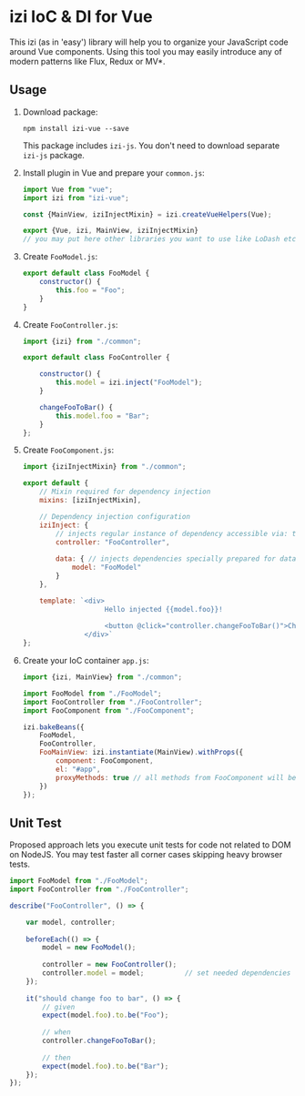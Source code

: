 izi IoC &amp; DI for Vue
========================

This izi (as in 'easy') library will help you to organize your JavaScript code around Vue components.
Using this tool you may easily introduce any of modern patterns like Flux, Redux or MV*.

Usage
-----

1. Download package:
    ```
    npm install izi-vue --save
    ```

    This package includes `izi-js`. You don't need to download separate `izi-js` package.

2. Install plugin in Vue and prepare your `common.js`:

    ```javascript
    import Vue from "vue";
    import izi from "izi-vue";
    
    const {MainView, iziInjectMixin} = izi.createVueHelpers(Vue);
    
    export {Vue, izi, MainView, iziInjectMixin}
    // you may put here other libraries you want to use like LoDash etc...
    ```

3. Create `FooModel.js`:

    ```javascript
    export default class FooModel {
        constructor() {
            this.foo = "Foo";
        }
    }
    ```
    
4. Create `FooController.js`:

    ```javascript
    import {izi} from "./common";
    
    export default class FooController {

        constructor() {
            this.model = izi.inject("FooModel");
        }
    
        changeFooToBar() {
            this.model.foo = "Bar";
        }
    };
    ```

5. Create `FooComponent.js`:

    ```javascript
    import {iziInjectMixin} from "./common";

    export default {
        // Mixin required for dependency injection
        mixins: [iziInjectMixin],

        // Dependency injection configuration
        iziInject: {
            // injects regular instance of dependency accessible via: this.controller...
            controller: "FooController",
        
            data: { // injects dependencies specially prepared for data binding
                model: "FooModel"
            }
        },
    
        template: `<div>
                        Hello injected {{model.foo}}!
                        
                        <button @click="controller.changeFooToBar()">Change Foo to Bar</button>
                   </div>`
    };
    ```

6. Create your IoC container `app.js`:

    ```javascript
    import {izi, MainView} from "./common";
    
    import FooModel from "./FooModel";
    import FooController from "./FooController";
    import FooComponent from "./FooComponent";

    izi.bakeBeans({
        FooModel,
        FooController,
        FooMainView: izi.instantiate(MainView).withProps({
            component: FooComponent,
            el: "#app",
            proxyMethods: true // all methods from FooComponent will be proxied via FooMainView bean
        })
    });
    ```

Unit Test
---------

Proposed approach lets you execute unit tests for code not related to DOM on NodeJS.
You may test faster all corner cases skipping heavy browser tests.

```javascript
import FooModel from "./FooModel";
import FooController from "./FooController";

describe("FooController", () => {

    var model, controller;
    
    beforeEach(() => {
        model = new FooModel();
        
        controller = new FooController();
        controller.model = model;          // set needed dependencies
    });
    
    it("should change foo to bar", () => {
        // given
        expect(model.foo).to.be("Foo");
        
        // when
        controller.changeFooToBar();
        
        // then
        expect(model.foo).to.be("Bar");
    });
});
```
